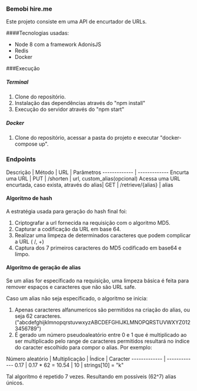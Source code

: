 ### Bemobi hire.me
Este projeto consiste em uma API de encurtador de URLs.

####Tecnologias usadas:
- Node 8 com a framework AdonisJS
- Redis
- Docker

###Execução
##### Terminal
1. Clone do repositório.
2.  Instalação das dependências através do "npm install"
3.  Execução do servidor através do "npm start"

##### Docker 
1. Clone do repositório, acessar a pasta do projeto e executar "docker-compose up".

### Endpoints
Descrição | Método  | URL | Parâmetros 
------------- | -------------
Encurta uma URL | PUT  | /shorten |  url, custom_alias(opcional)
Acessa uma URL encurtada, caso exista, através do alias| GET  | /retrieve/{alias} | alias 

#### Algoritmo de hash
A estratégia usada para geração do hash final foi:
1. Criptografar a url fornecida na requisição com o algoritmo MD5.
2. Capturar a codificação da URL em base 64.
3. Realizar uma limpeza de determinados caracteres que podem complicar a URL ( /, +)
4.  Captura dos 7 primeiros caracteres do MD5 codificado em base64 e limpo.

#### Algoritmo de geração de alias
Se um alias for específicado na requisição, uma limpeza básica é feita para remover espaços e caracteres que não são URL safe.

Caso um alias não seja específicado, o algoritmo se inicia:
1. Apenas caracteres alfanumericos são permitidos na criação do alias, ou seja 62 caracteres. ("abcdefghijklmnopqrstuvwxyzABCDEFGHIJKLMNOPQRSTUVWXYZ0123456789")
2. É gerado um número pseudoaleatório entre 0 e 1 que é multiplicado ao ser multiplicado pelo range de caracteres permitidos resultará no índice do caracter escolhido para compor o alias.
Por exemplo:

Número aleatório | Multiplicação  | Índice | Caracter 
------------- | -------------
0.17 |  0.17 * 62 = 10.54 | 10  |  strings[10] = "k"

Tal algoritmo é repetido 7 vezes. Resultando em possíveis (62^7) alias únicos.


